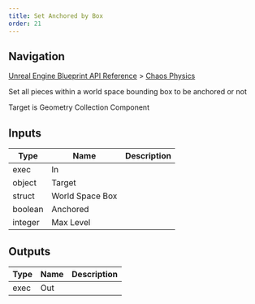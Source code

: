 ```yaml
---
title: Set Anchored by Box
order: 21
---
```

## Navigation

[Unreal Engine Blueprint API Reference](https://dev.epicgames.com/documentation/en-us/unreal-engine/BlueprintAPI) > [Chaos Physics](https://dev.epicgames.com/documentation/en-us/unreal-engine/BlueprintAPI/ChaosPhysics)

Set all pieces within a world space bounding box to be anchored or not

Target is Geometry Collection Component

## Inputs

| Type | Name | Description |
| --- | --- | --- |
| exec | In |  |
| object | Target |  |
| struct | World Space Box |  |
| boolean | Anchored |  |
| integer | Max Level |  |

## Outputs

| Type | Name | Description |
| --- | --- | --- |
| exec | Out |  |
